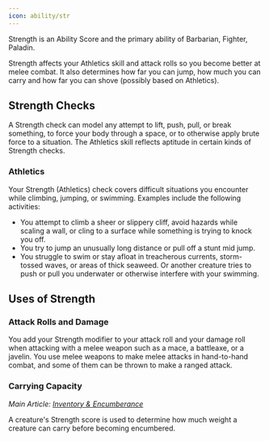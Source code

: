 ```yaml
---
icon: ability/str
---
```


Strength is an Ability Score and the primary ability of Barbarian, Fighter, Paladin.

Strength affects your Athletics skill and attack rolls so you become better at melee combat. It also determines how far you can jump, how much you can carry and how far you can shove (possibly based on Athletics).

## Strength Checks

A Strength check can model any attempt to lift, push, pull, or break something, to force your body through a space, or to otherwise apply brute force to a situation. The Athletics skill reflects aptitude in certain kinds of Strength checks.

### Athletics

Your Strength (Athletics) check covers difficult situations you encounter while climbing, jumping, or swimming. Examples include the following activities:

- You attempt to climb a sheer or slippery cliff, avoid hazards while scaling a wall, or cling to a surface while something is trying to knock you off.
- You try to jump an unusually long distance or pull off a stunt mid jump.
- You struggle to swim or stay afloat in treacherous currents, storm-tossed waves, or areas of thick seaweed. Or another creature tries to push or pull you underwater or otherwise interfere with your swimming.

## Uses of Strength

### Attack Rolls and Damage

You add your Strength modifier to your attack roll and your damage roll when attacking with a melee weapon such as a mace, a battleaxe, or a javelin. You use melee weapons to make melee attacks in hand-to-hand combat, and some of them can be thrown to make a ranged attack.

### Carrying Capacity

*Main Article: [Inventory & Encumberance](../../../gameplay/homebrew/inventory.md)*

A creature's Strength score is used to determine how much weight a creature can carry before becoming encumbered.
